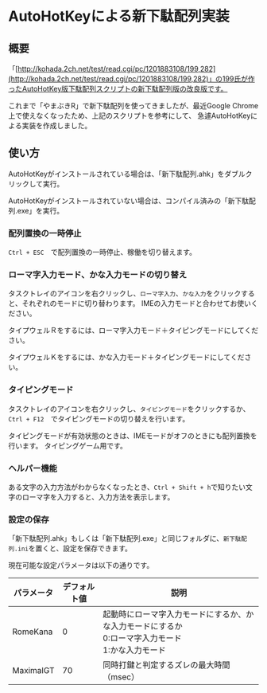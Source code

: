 # AutoHotKeyによる新下駄配列実装

## 概要

「[http://kohada.2ch.net/test/read.cgi/pc/1201883108/199,282](http://kohada.2ch.net/test/read.cgi/pc/1201883108/199,282)」の199氏が作ったAutoHotKey版下駄配列スクリプトの新下駄配列版の改良版です。

これまで「やまぶきR」で新下駄配列を使ってきましたが、最近Google Chrome上で使えなくなったため、上記のスクリプトを参考にして、
急遽AutoHotKeyによる実装を作成しました。

## 使い方

AutoHotKeyがインストールされている場合は、「新下駄配列.ahk」をダブルクリックして実行。

AutoHotKeyがインストールされていない場合は、コンパイル済みの「新下駄配列.exe」を実行。


### 配列置換の一時停止

`Ctrl + ESC`　で配列置換の一時停止、稼働を切り替えます。

### ローマ字入力モード、かな入力モードの切り替え

タスクトレイのアイコンを右クリックし、`ローマ字入力`、`かな入力`をクリックすると、それぞれのモードに切り替わります。
IMEの入力モードと合わせてお使いください。

タイプウェルＲをするには、ローマ字入力モード＋タイピングモードにしてください。

タイプウェルＫをするには、かな入力モード＋タイピングモードにしてください。


### タイピングモード

タスクトレイのアイコンを右クリックし、`タイピングモード`をクリックするか、`Ctrl + F12`　でタイピングモードの切り替えを行います。

タイピングモードが有効状態のときは、IMEモードがオフのときにも配列置換を行います。
タイピングゲーム用です。

### ヘルパー機能

ある文字の入力方法がわからなくなったとき、`Ctrl + Shift + h`で知りたい文字のローマ字を入力すると、入力方法を表示します。

### 設定の保存

「新下駄配列.ahk」もしくは「新下駄配列.exe」と同じフォルダに、`新下駄配列.ini`を置くと、設定を保存できます。

現在可能な設定パラメータは以下の通りです。

|パラメータ  |デフォルト値  |説明  |
|---|---|---|
|RomeKana  |0  | 起動時にローマ字入力モードにするか、かな入力モードにするか<br/> 0:ローマ字入力モード<br/> 1:かな入力モード |
|MaximalGT  |70  | 同時打鍵と判定するズレの最大時間（msec） |
